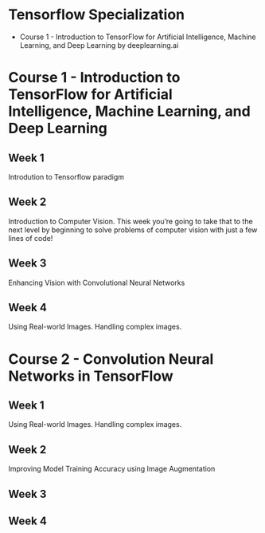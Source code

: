 # Tensorflow Specialization

- Course 1 - Introduction to TensorFlow for Artificial Intelligence, Machine Learning, and Deep Learning by deeplearning.ai

# Course 1 - Introduction to TensorFlow for Artificial Intelligence, Machine Learning, and Deep Learning
## Week 1

Introdution to Tensorflow paradigm

## Week 2

Introduction to Computer Vision. This week you’re going to take that to the next level by beginning to solve problems of computer vision with just a few lines of code! 

## Week 3

Enhancing Vision with Convolutional Neural Networks

## Week 4

Using Real-world Images. Handling complex images.

# Course 2 - Convolution Neural Networks in TensorFlow

## Week 1

Using Real-world Images. Handling complex images. 
## Week 2
Improving Model Training Accuracy using Image Augmentation

## Week 3
## Week 4







